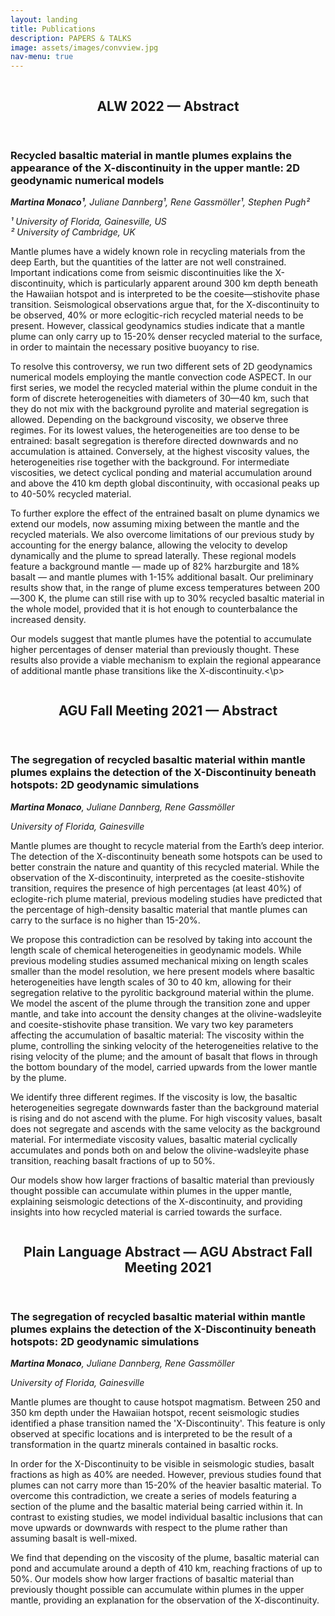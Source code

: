 ```yaml
---
layout: landing
title: Publications
description: PAPERS & TALKS
image: assets/images/convview.jpg
nav-menu: true
---
```

<!-- Main -->
<div id="main">
	
<!-- Two -->
<section id="two" class="spotlights">
	<section>
		<a href="https://www.agu.org/Fall-Meeting" class="image">
			<img src="{% link assets/images/screenshot-100Ma.png %}" alt="" data-position="left" />
		</a>
		<div class="content">
			<div class="inner">
				<header class="major">
					<h2>ALW 2022 — Abstract</h2>
				</header>
    				<h3>Recycled basaltic material in mantle plumes explains the appearance of the X-discontinuity in the upper mantle: 2D geodynamic numerical models</h3>
    				<p><i> <b>Martina Monaco¹</b>, Juliane Dannberg¹, Rene Gassmöller¹, Stephen Pugh²</i></p>
    				<i>¹ University of Florida, Gainesville, US </i><br>
				<i>² University of Cambridge, UK</i>
    				<br><p>
<p>Mantle plumes have a widely known role in recycling materials from the deep Earth, but the quantities of the latter are not well constrained. Important indications come from seismic discontinuities like the X-discontinuity, which is particularly apparent around 300 km depth beneath the Hawaiian hotspot and is interpreted to be the coesite—stishovite phase transition. Seismological observations argue that, for the X-discontinuity to be observed, 40% or more eclogitic-rich recycled material needs to be present. However, classical geodynamics studies indicate that a mantle plume can only carry up to 15-20% denser recycled material to the surface, in order to maintain the necessary positive buoyancy to rise.

To resolve this controversy, we run two different sets of 2D geodynamics numerical models employing the mantle convection code ASPECT. In our first series, we model the recycled material within the plume conduit in the form of discrete heterogeneities with diameters of 30—40 km, such that they do not mix with the background pyrolite and material segregation is allowed. Depending on the background viscosity, we observe three regimes. For its lowest values, the heterogeneities are too dense to be entrained: basalt segregation is therefore directed downwards and no accumulation is attained. Conversely, at the highest viscosity values, the heterogeneities rise together with the background. For intermediate viscosities, we detect cyclical ponding and material accumulation around and above the 410 km depth global discontinuity, with occasional peaks up to 40-50% recycled material.

To further explore the effect of the entrained basalt on plume dynamics we extend our models, now assuming mixing between the mantle and the recycled materials. We also overcome limitations of our previous study by accounting for the energy balance, allowing the velocity to develop dynamically and the plume to spread laterally.
These regional models feature a background mantle — made up of 82% harzburgite and 18% basalt — and mantle plumes with 1-15% additional basalt.
Our preliminary results show that, in the range of plume excess temperatures between 200—300 K, the plume can still rise with up to 30% recycled basaltic material in the whole model, provided that it is hot enough to counterbalance the increased density. 

Our models suggest that mantle plumes have the potential to accumulate higher percentages of denser material than previously thought. 
These results also provide a viable mechanism to explain the regional appearance of additional mantle phase transitions like the X-discontinuity.<\p>


<section id="two" class="spotlights">
	<section>
		<a href="https://www.agu.org/Fall-Meeting" class="image">
			<img src="{% link assets/images/screenshot-100Ma.png %}" alt="" data-position="left" />
		</a>
		<div class="content">
			<div class="inner">
				<header class="major">
					<h2>AGU Fall Meeting 2021 — Abstract </h2>
				</header>
    				<h3>The segregation of recycled basaltic material within mantle plumes explains the detection of the X-Discontinuity beneath hotspots: 2D geodynamic simulations</h3>
    				<p><i> <b>Martina Monaco</b>, Juliane Dannberg, Rene Gassmöller</i></p>
    				<i> University of Florida, Gainesville </i>
    				<br><p>

<p>Mantle plumes are thought to recycle material from the Earth’s deep interior. 
The detection of the X-discontinuity beneath some hotspots can be used to better constrain the nature and quantity of this recycled material. 					While the observation of the X-discontinuity, interpreted as the coesite-stishovite transition, requires the presence of high percentages (at 					least 40%) of eclogite-rich plume material, previous modeling studies have predicted that the percentage of high-density basaltic material that 				mantle plumes can carry to the surface is no higher than 15-20%.

We propose this contradiction can be resolved by taking into account the length scale of chemical heterogeneities in geodynamic models. While 					previous modeling studies assumed     mechanical mixing on length scales smaller than the model resolution, we here present models where basaltic heterogeneities have length scales of 30 to 40 km, allowing for their   segregation relative to the pyrolitic background material within the plume. We model the ascent of the plume through the transition zone and upper mantle, and take into account    the density changes at the olivine-wadsleyite and coesite-stishovite phase transition. We vary two key parameters affecting the accumulation of basaltic material: The viscosity    within the plume, controlling the sinking velocity of the heterogeneities relative to the rising velocity of the plume; and the amount of basalt that flows in through the bottom boundary of the model, carried upwards from the lower mantle by the plume.

We identify three different regimes. If the viscosity is low, the basaltic heterogeneities segregate downwards faster than the background material is rising and do not ascend with the plume. For high viscosity values, basalt does not segregate and ascends with the same velocity as the background material. For intermediate viscosity values, basaltic material cyclically accumulates and ponds both on and below the olivine-wadsleyite phase transition, reaching basalt fractions of up to 50%.

Our models show how larger fractions of basaltic material than previously thought possible can accumulate within plumes in the upper mantle, explaining seismologic detections of the X-discontinuity, and providing insights into how recycled material is carried towards the surface.
			<!-- </div>
   		</div>
   	</section> -->
  	<section>
		<a href="https://www.agu.org/Fall-Meeting" class="image">
			<img src="{% link assets/images/2e20,12000-hefesto-annotated.0129.png %}" alt="" data-position="right" />
		</a>
		<div class="content">
			<div class="inner">
				<header class="major">
					<h2>Plain Language Abstract — AGU Abstract Fall Meeting 2021</h2>
				</header>
    <h3>The segregation of recycled basaltic material within mantle plumes explains the detection of the X-Discontinuity beneath hotspots: 2D geodynamic simulations</h3>
    <p><i> <b>Martina Monaco</b>, Juliane Dannberg, Rene Gassmöller</i></p>
    <i> University of Florida, Gainesville </i>
    <br><p>
				<p>Mantle plumes are thought to cause hotspot magmatism. Between 250 and 350 km depth under the Hawaiian hotspot, recent seismologic studies identified a phase transition named the 'X-Discontinuity'. This feature is only observed at specific locations and is interpreted to be the result of a transformation in the quartz minerals contained in basaltic rocks.

In order for the X-Discontinuity to be visible in seismologic studies, basalt fractions as high as 40% are needed. However, previous studies found that plumes can not carry more than 15-20% of the heavier basaltic material.
To overcome this contradiction, we create a series of models featuring a section of the plume and the basaltic material being carried within it. In contrast to existing studies, we model individual basaltic inclusions that can move upwards or downwards with respect to the plume rather than assuming basalt is well-mixed.

We find that depending on the viscosity of the plume, basaltic material can pond and accumulate around a depth of 410 km, reaching fractions of up to 50%.
Our models show how larger fractions of basaltic material than previously thought possible can accumulate within plumes in the upper mantle, providing an explanation for the observation of the X-discontinuity.
</p>
			<!-- </div>
		</div>
	</section> -->
